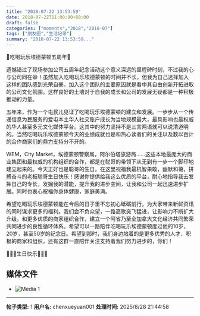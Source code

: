 ```yaml
---
title: "2018-07-22 13:53:59"
date: 2018-07-22T11:00:00+08:00
draft: false
categories: ["moments","2018","2018-07"]
tags: ["朋友圈","生活记录"]
summary: "2018-07-22 13:53:59..."
---
```


🌟吃喝玩乐埃德蒙顿五周年🌟

遗憾错过了现场参加公司五周年纪念活动这个意义深远的里程碑时刻，不过我的心与公司同在😄！虽然加入吃喝玩乐埃德蒙顿的时间并不长，但我为自己选择加入这样的团队感到光荣自豪。加入这个团队的主要原因就是看中其自由创新开拓进取的公司文化氛围。这样良好的土壤对于自我的成长和公司的发展无疑都是一种积极推动的力量。

五年来，作为一个屯民儿见证了吃喝玩乐埃德蒙顿的建立和发展。一步步从一个传递信息为民服务的爱屯本土华人社交账户成长为当地规模最大，最具影响也最权威的华人甚至多元文化媒体平台。这其中的努力坚持不是三言两语就可以说清道明的。当然吃喝玩乐埃德蒙顿今天的业绩成就也是和热心读者们的关注以及数以百计的合作商家们的鼎力支持分不开的。

WEM，City Market，埃德蒙顿警察局，阿尔伯塔旅游局……这些本地最庞大的商业集团和最权威的机构组织的合作，都是在聪哥的带领下从无到有一步一个脚印地建立起来的。今天正好也是聪哥的生日。在这里祝福我最机智果敢，幽默和蔼，拼搏奋斗的老板聪哥生日快乐！感谢你提供给我这么优质的平台，耐心地指导我去发挥自己的专长，发掘我的潜能，提升我的进步空间，让我和公司一起迅速进步扩展。同时也衷心祝福你身体健康，家庭美满。

希望吃喝玩乐埃德蒙顿能在今后的日子里不忘初心砥砺前行，为大家带来新鲜资讯的同时谋求更多的福利。我们会不负众望，一路高歌突飞猛进，让影响力不断扩大升级。和更多优质的商家组织合作，建立一个阿省乃至全加拿大文化经济共同繁荣共同进步的良性循环体系。希望可以一路陪伴吃喝玩乐埃德蒙顿度过他的10岁，20岁，甚至50岁的纪念日。希望到那时，我们身边站着的是更多优秀的人才，积极的商家和组织，还有这群一直陪伴关注支持着我们努力进步的，你们！

🎈🎉🎂生日快乐🎂🎉🎈

## 媒体文件

- ![Media 1](/Moments/photos/2018-07-22/201807221353590.jpg)

---

**帖子类型:** 1
**用户名:** chenxueyuan001
**处理时间:** 2025/8/28 21:44:58